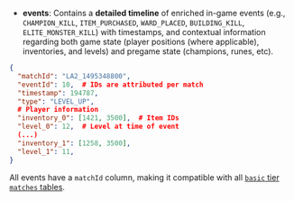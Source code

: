 - **events**: Contains a **detailed timeline** of enriched in-game events (e.g., `CHAMPION_KILL`, `ITEM_PURCHASED`, `WARD_PLACED`, `BUILDING_KILL`, `ELITE_MONSTER_KILL`) with timestamps, and contextual information regarding both game state (player positions (where applicable), inventories, and levels) and pregame state (champions, runes, etc).

```json
{
  "matchId": "LA2_1495348800",
  "eventId": 10,  # IDs are attributed per match
  "timestamp": 194787,
  "type": "LEVEL_UP",
  # Player information
  "inventory_0": [1421, 3500],  # Item IDs
  "level_0": 12,  # Level at time of event
  (...)
  "inventory_1": [1258, 3500],
  "level_1": 11,
}
```

All events have a `matchId` column, making it compatible with all [`basic` tier `matches` tables](https://huggingface.co/datasets/gptilt/lol-basic-matches-challenger-10k).
